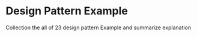 # Design Pattern Example

Collection the all of 23 design pattern Example and summarize explanation
